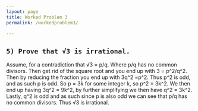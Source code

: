 ```yaml
---
layout: page
title: Worked Problem 3
permalink: /workedproblem3/

---
```


`5) Prove that √3 is irrational.`
---

Assume, for a contradiction that √3 = p/q. Where p/q has no common divisors. Then get rid of the square root
and you end up with 3 = p^2/q^2. Then by reducing the fraction you end up with 3q^2 =p^2. Thus p^2 is odd, and 
as such p is odd. So p = 3k for some integer k, so p^2 = 3k^2. We then end up having 3q^2 = 9k^2, by further 
simplifying we then have q^2 = 3k^2. Lastly, q^2 is odd and as such since p is also odd we can see that p/q
has no common divisors. Thus √3 is irrational.  